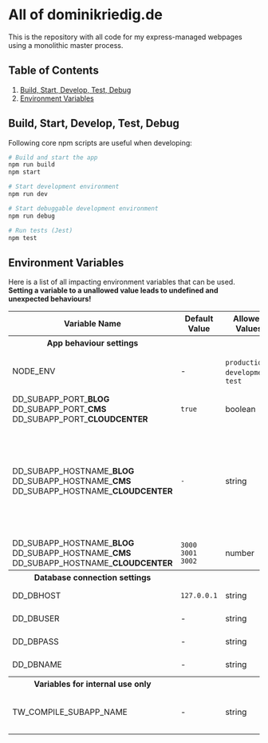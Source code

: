 # All of dominikriedig.de

This is the repository with all code for my express-managed webpages using a monolithic master process.

## Table of Contents

1. [Build, Start, Develop, Test, Debug](#build-start-develop-test-debug)
1. [Environment Variables](#environment-variables)

## Build, Start, Develop, Test, Debug

Following core npm scripts are useful when developing:

```bash
# Build and start the app
npm run build
npm start

# Start development environment
npm run dev

# Start debuggable development environment
npm run debug

# Run tests (Jest)
npm test
```

## Environment Variables

Here is a list of all impacting environment variables that can be used.
**Setting a variable to a unallowed value leads to undefined and
unexpected behaviours!**

<table>
	<thead>
			<th>Variable Name</th>
			<th>Default Value</th>
			<th>Allowed Values</th>
			<th>Description</th>
	</thead>
	<tbody>
		<tr>
			<th>App behaviour settings</th>
			<th></th>
			<th></th>
			<th></th>
		</tr>
		<tr>
			<td>NODE_ENV</td>
			<td>-</td>
			<td>
				<code>production</code>,<br>
				<code>development</code>,
				<br><code>test</code>
			</td>
			<td>
				Changes database connection behaviour.
				Should not be set in <code>.env</code> file.
			</td>
		</tr>
		<tr>
			<td>
				DD_SUBAPP_PORT_<b>BLOG</b><br>
				DD_SUBAPP_PORT_<b>CMS</b><br>
				DD_SUBAPP_PORT_<b>CLOUDCENTER</b>
			</td>
			<td><code>true</code></td>
			<td>boolean</td>
			<td>Enables/disables a specific subapp.</td>
		</tr>
		<tr>
			<td>
				DD_SUBAPP_HOSTNAME_<b>BLOG</b><br>
				DD_SUBAPP_HOSTNAME_<b>CMS</b><br>
				DD_SUBAPP_HOSTNAME_<b>CLOUDCENTER</b>
			</td>
			<td><code>-</code></td>
			<td>string</td>
			<td>
				If <code>NODE_ENV</code> is <code>production</code>, prefixes all
				subapp-internal and cross-subapp <code>href</code>s with
				<code>https://&lt;HOSTNAME&gt;</code>, else this variable stays unused
				and the <code>href</code>s are prefixed with
				<code>http://localhost:port</code> instead.
			</td>
		</tr>
		<tr>
			<td>
				DD_SUBAPP_HOSTNAME_<b>BLOG</b><br>
				DD_SUBAPP_HOSTNAME_<b>CMS</b><br>
				DD_SUBAPP_HOSTNAME_<b>CLOUDCENTER</b>
			</td>
			<td>
				<code>3000</code><br>
				<code>3001</code><br>
				<code>3002</code>
			</td>
			<td>number</td>
			<td>
				Sets the port the subapp should listen on.
			</td>
		</tr>
		<tr>
			<th>Database connection settings</th>
			<th></th>
			<th></th>
			<th></th>
		</tr>
		<tr>
			<td>
				DD_DBHOST<br>
			</td>
			<td>
				<code>127.0.0.1</code>
			</td>
			<td>string</td>
			<td>
				Sets the database host to connect to.
			</td>
		</tr>
		<tr>
			<td>
				DD_DBUSER<br>
			</td>
			<td>-</td>
			<td>string</td>
			<td>
				Sets the database username.
			</td>
		</tr>
		<tr>
			<td>
				DD_DBPASS<br>
			</td>
			<td>-</td>
			<td>string</td>
			<td>
				Sets the database password.
			</td>
		</tr>
		<tr>
			<td>
				DD_DBNAME<br>
			</td>
			<td>-</td>
			<td>string</td>
			<td>
				Sets the database name.
			</td>
		</tr>
		<tr>
			<th>Variables for internal use only</th>
			<th></th>
			<th></th>
			<th></th>
		</tr>
		<tr>
			<td>TW_COMPILE_SUBAPP_NAME</td>
			<td>-</td>
			<td>string</td>
			<td>
				Only used internally within tailwind-compiling npm scripts.
				<b>Do never set this!</b>
			</td>
		</tr>
	</tbody>
</table>
